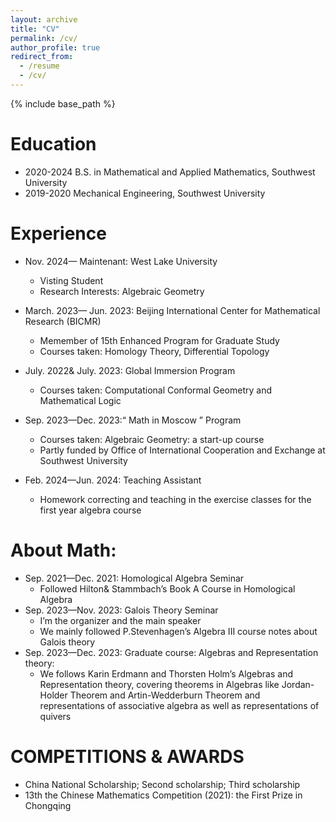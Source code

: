 ```yaml
---
layout: archive
title: "CV"
permalink: /cv/
author_profile: true
redirect_from:
  - /resume
  - /cv/
---
```


{% include base_path %}

Education
======
* 2020-2024 B.S. in Mathematical and Applied Mathematics, Southwest University 
* 2019-2020 Mechanical Engineering, Southwest University 

Experience
======
* Nov. 2024— Maintenant: West Lake University
  * Visting Student
  * Research Interests: Algebraic Geometry
  
* March. 2023— Jun. 2023: Beijing International Center for Mathematical Research (BICMR)
  * Memember of 15th Enhanced Program for Graduate Study
  * Courses taken: Homology Theory, Differential Topology

* July. 2022& July. 2023: Global Immersion Program
  * Courses taken: Computational Conformal Geometry and Mathematical Logic

* Sep. 2023—Dec. 2023:“ Math in Moscow ” Program
  * Courses taken: Algebraic Geometry: a start-up course
  * Partly funded by Office of International Cooperation and Exchange at Southwest University
 
* Feb. 2024—Jun. 2024: Teaching Assistant
  * Homework correcting and teaching in the exercise classes for the first year algebra course
  
About Math:
======
* Sep. 2021—Dec. 2021: Homological Algebra Seminar
  * Followed Hilton& Stammbach’s Book A Course in Homological Algebra
* Sep. 2023—Nov. 2023: Galois Theory Seminar
  * I’m the organizer and the main speaker
  * We mainly followed P.Stevenhagen’s Algebra III course notes about Galois theory
* Sep. 2023—Dec. 2023: Graduate course: Algebras and Representation theory:
  * We follows Karin Erdmann and Thorsten Holm’s Algebras and Representation theory, covering theorems in Algebras like Jordan-Holder Theorem and Artin-Wedderburn Theorem and representations of associative algebra as well as representations of quivers
 

COMPETITIONS & AWARDS
======
* China National Scholarship; Second scholarship; Third scholarship
* 13th the Chinese Mathematics Competition (2021): the First Prize in Chongqing

